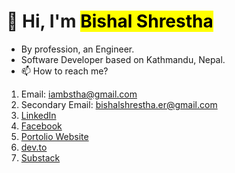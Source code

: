 # 👋 Hi, I'm <mark>Bishal Shrestha</mark>
- By profession, an Engineer.
- Software Developer based on Kathmandu, Nepal.
- 📫 How to reach me?
1. Email: iambstha@gmail.com
2. Secondary Email: bishalshrestha.er@gmail.com
3. [LinkedIn](https://www.linkedin.com/in/bishalshrestha-er/)
4. [Facebook](https://www.facebook.com/bishal.shrestha.1800/)
5. [Portolio Website](https://bishal-shrestha.com.np/)
6. [dev.to](https://dev.to/iambstha)
7. [Substack](https://bishalshrestha.substack.com/)
<!---
iambstha/iambstha is a ✨ special ✨ repository because its `README.md` (this file) appears on your GitHub profile.
You can click the Preview link to take a look at your changes.
[![GitHub Streak](https://streak-stats.demolab.com/?user=iambstha)](https://git.io/streak-stats)
--->

